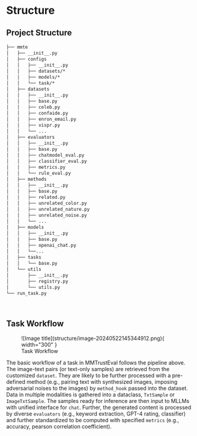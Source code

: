 # Structure


## Project Structure

```
├── mmte
│   ├── __init__.py
│   ├── configs
│   │   ├── __init__.py
│   │   ├── datasets/*
│   │   ├── models/*
│   │   └── task/*
│   ├── datasets
│   │   ├── __init__.py
│   │   ├── base.py
│   │   ├── celeb.py
│   │   ├── confaide.py
│   │   ├── enron_email.py
│   │   ├── vispr.py
│   │   └── ...
│   ├── evaluators
│   │   ├── __init__.py
│   │   ├── base.py
│   │   ├── chatmodel_eval.py
│   │   ├── classifier_eval.py
│   │   ├── metrics.py
│   │   └── rule_eval.py
│   ├── methods
│   │   ├── __init__.py
│   │   ├── base.py
│   │   ├── related.py
│   │   ├── unrelated_color.py
│   │   ├── unrelated_nature.py
│   │   ├── unrelated_noise.py
│   │   └── ...
│   ├── models
│   │   ├── __init__.py
│   │   ├── base.py
│   │   ├── openai_chat.py
│   │   └──...
│   ├── tasks
│   │   └── base.py
│   └── utils
│       ├── __init__.py
│       ├── registry.py
│       └── utils.py
└── run_task.py

  
```


## <a name="flow"></a> Task Workflow

<figure markdown="span">
  ![Image title](structure/image-20240522145344912.png){ width="300" }
  <figcaption>Task Workflow</figcaption>
</figure>

The basic workflow of a task in MMTrustEval follows the pipeline above. The image-text pairs (or text-only samples) are retrieved from the customized `dataset`. They are likely to be further processed with a pre-defined method (e.g., pairing text with synthesized images, imposing adversarial noises to the images) by `method_hook` passed into the dataset. Data in multiple modalities is gathered into a dataclass, `TxtSample` or `ImageTxtSample`.  The samples ready for inference are then input to MLLMs with unified interface for `chat`. Further, the generated content is processed by diverse `evaluators` (e.g., keyword extraction, GPT-4 rating, classifier) and further standardized to be computed with specified `metrics` (e.g., accuracy, pearson correlation coefficient).
